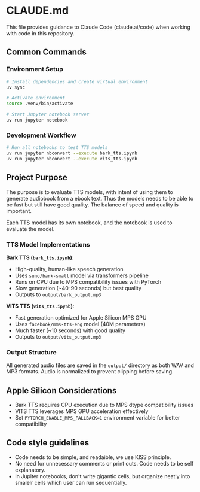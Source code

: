 # CLAUDE.md

This file provides guidance to Claude Code (claude.ai/code) when working with code in this repository.

## Common Commands

### Environment Setup
```bash
# Install dependencies and create virtual environment
uv sync

# Activate environment
source .venv/bin/activate

# Start Jupyter notebook server
uv run jupyter notebook
```

### Development Workflow
```bash
# Run all notebooks to test TTS models
uv run jupyter nbconvert --execute bark_tts.ipynb
uv run jupyter nbconvert --execute vits_tts.ipynb
```

## Project Purpose

The purpose is to evaluate TTS models, with intent of using them to generate audiobook from a ebook text. Thus the models needs to be able to be fast but still have good quality. The balance of speed and quality is important.

Each TTS model has its own notebook, and the notebook is used to evaluate the model.


### TTS Model Implementations

**Bark TTS (`bark_tts.ipynb`)**:
- High-quality, human-like speech generation
- Uses `suno/bark-small` model via transformers pipeline
- Runs on CPU due to MPS compatibility issues with PyTorch
- Slow generation (~40-90 seconds) but best quality
- Outputs to `output/bark_output.mp3`

**VITS TTS (`vits_tts.ipynb`)**:
- Fast generation optimized for Apple Silicon MPS GPU
- Uses `facebook/mms-tts-eng` model (40M parameters)
- Much faster (~10 seconds) with good quality
- Outputs to `output/vits_output.mp3`


### Output Structure
All generated audio files are saved in the `output/` directory as both WAV and MP3 formats. Audio is normalized to prevent clipping before saving.

## Apple Silicon Considerations
- Bark TTS requires CPU execution due to MPS dtype compatibility issues
- VITS TTS leverages MPS GPU acceleration effectively
- Set `PYTORCH_ENABLE_MPS_FALLBACK=1` environment variable for better compatibility

## Code style guidelines

- Code needs to be simple, and readaible, we use KISS principle.
- No need for unnecessary comments or print outs. Code needs to be self explanatory.
- In Jupiter notebooks, don't write gigantic cells, but organize neatly into smalelr cells which user can run sequentially.
